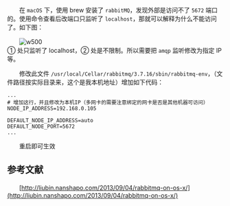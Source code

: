 　　在 `macOS` 下，使用 brew 安装了 `rabbitMQ`，发现外部是访问不了 `5672` 端口的。使用命令查看后改端口只监听了 `localhost`，那就可以解释为什么不能访问了。如下图：

　　![w500](http://img.lsof.fun/2020-03-09-15836496895109.jpg)  
① 处只监听了 localhost，② 处是不限制。所以需要把 `amqp` 监听修改为指定 IP 等。

　　修改此文件 `/usr/local/Cellar/rabbitmq/3.7.16/sbin/rabbitmq-env`，（文件路径按实际目录来，这个是我本机地址）增加如下代码：

```elang
...
# 增加这行，并且修改为本机IP（多网卡的需要注意绑定的网卡是否是其他机器可访问）
NODE_IP_ADDRESS=192.168.0.105

DEFAULT_NODE_IP_ADDRESS=auto
DEFAULT_NODE_PORT=5672
...
```

　　重启即可生效

## 参考文献

　　[http://liubin.nanshapo.com/2013/09/04/rabbitmq-on-os-x/](http://liubin.nanshapo.com/2013/09/04/rabbitmq-on-os-x/)
